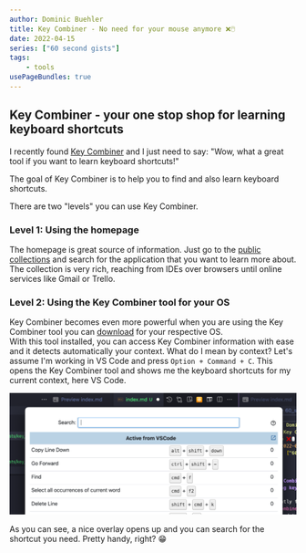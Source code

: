 ```yaml
---
author: Dominic Buehler
title: Key Combiner - No need for your mouse anymore ❌🖱️
date: 2022-04-15
series: ["60 second gists"]
tags: 
    - tools
usePageBundles: true
---
```


## Key Combiner - your one stop shop for learning keyboard shortcuts

I recently found
[Key Combiner](https://keycombiner.com/) and I just need to say: "Wow, what a great tool if you want to learn keyboard shortcuts!"

The goal of Key Combiner is to help you to find and also learn keyboard shortcuts.

There are two "levels" you can use Key Combiner.

### Level 1: Using the homepage
The homepage is great source of information. Just go to the [public collections](https://keycombiner.com/collections/) and search for the application that you want to learn more about. The collection is very rich, reaching from IDEs over browsers until online services like Gmail or Trello.

### Level 2: Using the Key Combiner tool for your OS
Key Combiner becomes even more powerful when you are using the Key Combiner tool you can [download](https://keycombiner.com/desktop/) for your respective OS.  
With this tool installed, you can access Key Combiner information with ease and it detects automatically your context. What do I mean by context? Let's assume I'm working in VS Code and press `Option + Command + C`. This opens the Key Combiner tool and shows me the keyboard shortcuts for my current context, here VS Code. 

![Example Screenshot Key Combiner tool opened in VS Code](KeyCombiner_VsCode.png)

As you can see, a nice overlay opens up and you can search for the shortcut you need. Pretty handy, right? 😁